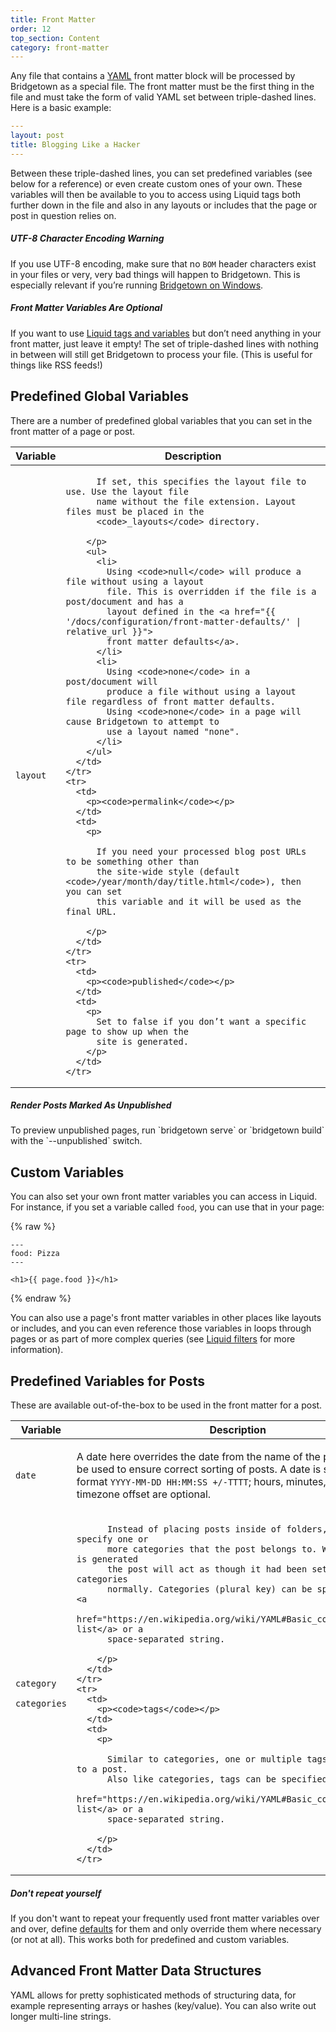 ```yaml
---
title: Front Matter
order: 12
top_section: Content
category: front-matter
---
```


Any file that contains a [YAML](https://yaml.org/) front matter block will be
processed by Bridgetown as a special file. The front matter must be the first thing
in the file and must take the form of valid YAML set between triple-dashed
lines. Here is a basic example:

```yaml
---
layout: post
title: Blogging Like a Hacker
---
```

Between these triple-dashed lines, you can set predefined variables (see below
for a reference) or even create custom ones of your own. These variables will
then be available to you to access using Liquid tags both further down in the
file and also in any layouts or includes that the page or post in question
relies on.

<div class="note warning">
  <h5>UTF-8 Character Encoding Warning</h5>
  <p>
    If you use UTF-8 encoding, make sure that no <code>BOM</code> header
    characters exist in your files or very, very bad things will happen to
    Bridgetown. This is especially relevant if you’re running
    <a href="{{ '/docs/installation/windows/' | relative_url }}">Bridgetown on Windows</a>.
  </p>
</div>

<div class="note">
  <h5>Front Matter Variables Are Optional</h5>
  <p>
    If you want to use <a href="{{ '/docs/variables/' | relative_url }}">Liquid tags and variables</a>
    but don’t need anything in your front matter, just leave it empty! The set
    of triple-dashed lines with nothing in between will still get Bridgetown to
    process your file. (This is useful for things like RSS feeds!)
  </p>
</div>

## Predefined Global Variables

There are a number of predefined global variables that you can set in the
front matter of a page or post.

<table class="settings biggest-output">
  <thead>
    <tr>
      <th>Variable</th>
      <th>Description</th>
    </tr>
  </thead>
  <tbody>
    <tr>
      <td>
        <p><code>layout</code></p>
      </td>
      <td>
        <p>

          If set, this specifies the layout file to use. Use the layout file
          name without the file extension. Layout files must be placed in the
          <code>_layouts</code> directory.

        </p>
        <ul>
          <li>
            Using <code>null</code> will produce a file without using a layout
            file. This is overridden if the file is a post/document and has a
            layout defined in the <a href="{{ '/docs/configuration/front-matter-defaults/' | relative_url }}">
            front matter defaults</a>.
          </li>
          <li>
            Using <code>none</code> in a post/document will
            produce a file without using a layout file regardless of front matter defaults.
            Using <code>none</code> in a page will cause Bridgetown to attempt to
            use a layout named "none".
          </li>
        </ul>
      </td>
    </tr>
    <tr>
      <td>
        <p><code>permalink</code></p>
      </td>
      <td>
        <p>

          If you need your processed blog post URLs to be something other than
          the site-wide style (default <code>/year/month/day/title.html</code>), then you can set
          this variable and it will be used as the final URL.

        </p>
      </td>
    </tr>
    <tr>
      <td>
        <p><code>published</code></p>
      </td>
      <td>
        <p>
          Set to false if you don’t want a specific page to show up when the
          site is generated.
        </p>
      </td>
    </tr>
  </tbody>
</table>

<div class="note">
  <h5>Render Posts Marked As Unpublished</h5>
  <p markdown="1">
    To preview unpublished pages, run `bridgetown serve` or `bridgetown build`
    with the `--unpublished` switch.
  </p>
</div>

## Custom Variables

You can also set your own front matter variables you can access in Liquid. For
instance, if you set a variable called `food`, you can use that in your page:

{% raw %}
```liquid
---
food: Pizza
---

<h1>{{ page.food }}</h1>
```
{% endraw %}

You can also use a page's front matter variables in other places like layouts or includes, and you can even reference those variables in loops through pages or as part of more complex queries (see [Liquid filters](/docs/liquid/filters/) for more information).

## Predefined Variables for Posts

These are available out-of-the-box to be used in the front matter for a post.

<table class="settings biggest-output">
  <thead>
    <tr>
      <th>Variable</th>
      <th>Description</th>
    </tr>
  </thead>
  <tbody>
    <tr>
      <td>
        <p><code>date</code></p>
      </td>
      <td>
        <p>
          A date here overrides the date from the name of the post. This can be
          used to ensure correct sorting of posts. A date is specified in the
          format <code>YYYY-MM-DD HH:MM:SS +/-TTTT</code>; hours, minutes, seconds, and timezone offset
          are optional.
        </p>
      </td>
    </tr>
    <tr>
      <td>
        <p><code>category</code></p>
        <p><code>categories</code></p>
      </td>
      <td>
        <p>

          Instead of placing posts inside of folders, you can specify one or
          more categories that the post belongs to. When the site is generated
          the post will act as though it had been set with these categories
          normally. Categories (plural key) can be specified as a <a
          href="https://en.wikipedia.org/wiki/YAML#Basic_components">YAML list</a> or a
          space-separated string.

        </p>
      </td>
    </tr>
    <tr>
      <td>
        <p><code>tags</code></p>
      </td>
      <td>
        <p>

          Similar to categories, one or multiple tags can be added to a post.
          Also like categories, tags can be specified as a <a
          href="https://en.wikipedia.org/wiki/YAML#Basic_components">YAML list</a> or a
          space-separated string.

        </p>
      </td>
    </tr>
  </tbody>
</table>

<div class="note">
  <h5>Don't repeat yourself</h5>
  <p>
    If you don't want to repeat your frequently used front matter variables
    over and over, define
    <a href="{{ '/docs/configuration/front-matter-defaults/' | relative_url }}" title="Front Matter defaults">defaults</a>
    for them and only override them where necessary (or not at all). This works
    both for predefined and custom variables.
  </p>
</div>

## Advanced Front Matter Data Structures

YAML allows for pretty sophisticated methods of structuring data, for example representing arrays or hashes (key/value). You can also write out longer multi-line strings.

<!-- Add Ruby Front Matter documentation here… -->
